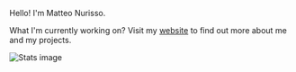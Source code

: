 Hello!
I'm Matteo Nurisso.

What I'm currently working on? Visit my [website](https://mnurisso.github.io/) to find out more about me and my projects.

![Stats image](https://wakatime.com/share/@7618196a-f09b-49a2-b65c-597597db254f/8c6839c7-7044-4108-8733-52ad23918969.svg)